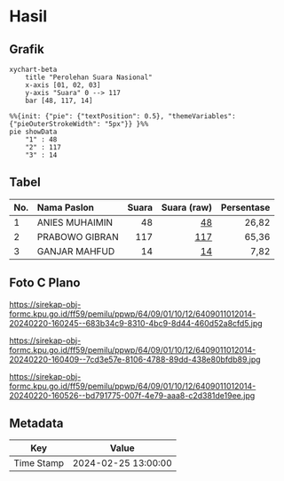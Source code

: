 # Hasil

## Grafik

```mermaid
xychart-beta
    title "Perolehan Suara Nasional"
    x-axis [01, 02, 03]
    y-axis "Suara" 0 --> 117
    bar [48, 117, 14]
```

```mermaid
%%{init: {"pie": {"textPosition": 0.5}, "themeVariables": {"pieOuterStrokeWidth": "5px"}} }%%
pie showData
    "1" : 48
    "2" : 117
    "3" : 14
```

## Tabel

| No. | Nama Paslon    | Suara | Suara (raw) | Persentase |
|:--- |:-------------- | -----:| -----------:| ----------:|
| 1   | ANIES MUHAIMIN | 48    | [48][p-1]   | 26,82      |
| 2   | PRABOWO GIBRAN | 117   | [117][p-2]  | 65,36      |
| 3   | GANJAR MAHFUD  | 14    | [14][p-3]   | 7,82       |


[p-1]: https://github.com/gigit-pemilu/pemilu-2024/blob/main/pilpres/hitung-suara/sub/64-kalimantan-timur/sub/09-penajam-paser-utara/sub/01-penajam/sub/1012-gunung-seteleng/sub/014-tps/sub/paslon-1.txt
[p-2]: https://github.com/gigit-pemilu/pemilu-2024/blob/main/pilpres/hitung-suara/sub/64-kalimantan-timur/sub/09-penajam-paser-utara/sub/01-penajam/sub/1012-gunung-seteleng/sub/014-tps/sub/paslon-2.txt
[p-3]: https://github.com/gigit-pemilu/pemilu-2024/blob/main/pilpres/hitung-suara/sub/64-kalimantan-timur/sub/09-penajam-paser-utara/sub/01-penajam/sub/1012-gunung-seteleng/sub/014-tps/sub/paslon-3.txt

## Foto C Plano

https://sirekap-obj-formc.kpu.go.id/ff59/pemilu/ppwp/64/09/01/10/12/6409011012014-20240220-160245--683b34c9-8310-4bc9-8d44-460d52a8cfd5.jpg

https://sirekap-obj-formc.kpu.go.id/ff59/pemilu/ppwp/64/09/01/10/12/6409011012014-20240220-160409--7cd3e57e-8106-4788-89dd-438e80bfdb89.jpg

https://sirekap-obj-formc.kpu.go.id/ff59/pemilu/ppwp/64/09/01/10/12/6409011012014-20240220-160526--bd791775-007f-4e79-aaa8-c2d381de19ee.jpg


## Metadata

| Key        | Value               |
| ---------- | ------------------- |
| Time Stamp | 2024-02-25 13:00:00 |



